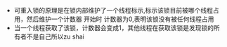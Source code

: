 - 可重入锁的原理是在锁内部维护了一个线程标示,标示该锁目前被哪个线程占用，然后维护一个计数器
  开始时 计数器为0,表明该锁没有被任何线程占用
- 当一个线程获取了该锁，计数器会变成1，其他线程在获取该锁是发现锁的所有者不是自己所以zu shai